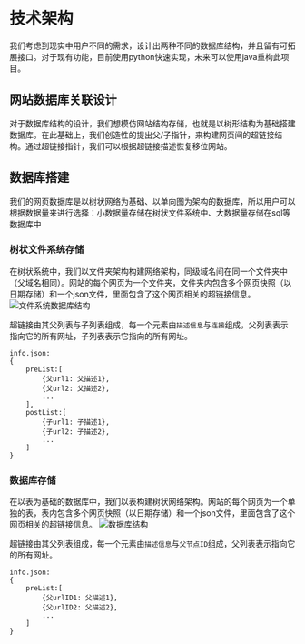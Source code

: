 # 技术架构

我们考虑到现实中用户不同的需求，设计出两种不同的数据库结构，并且留有可拓展接口。对于现有功能，目前使用python快速实现，未来可以使用java重构此项目。

## 网站数据库关联设计

对于数据库结构的设计，我们想模仿网站结构存储，也就是以树形结构为基础搭建数据库。在此基础上，我们创造性的提出父/子指针，来构建网页间的超链接结构。通过超链接指针，我们可以根据超链接描述恢复移位网站。

## 数据库搭建

我们的网页数据库是以树状网络为基础、以单向图为架构的数据库，所以用户可以根据数据量来进行选择：小数据量存储在树状文件系统中、大数据量存储在sql等数据库中

### 树状文件系统存储

在树状系统中，我们以文件夹架构构建网络架构，同级域名间在同一个文件夹中（父域名相同）。网站的每个网页为一个文件夹，文件夹内包含多个网页快照（以日期存储）和一个json文件，里面包含了这个网页相关的超链接信息。
![文件系统数据库结构](content/source/file-database-structure.png)

超链接由其父列表与子列表组成，每一个元素由<code>描述信息</code>与<code>连接</code>组成，父列表表示指向它的所有网址，子列表表示它指向的所有网址。

```
info.json:
{
    preList:[
        {父url1: 父描述1},
        {父url2: 父描述2},
        ...
    ],
    postList:[
        {子url1: 子描述1},
        {子url2: 子描述2},
        ...
    ]
}
```

### 数据库存储

在以表为基础的数据库中，我们以表构建树状网络架构。网站的每个网页为一个单独的表，表内包含多个网页快照（以日期存储）和一个json文件，里面包含了这个网页相关的超链接信息。
![数据库结构](content/source/sql-database-structure.png)

超链接由其父列表组成，每一个元素由<code>描述信息</code>与<code>父节点ID</code>组成，父列表表示指向它的所有网址。

```
info.json:
{
    preList:[
        {父urlID1: 父描述1},
        {父urlID2: 父描述2},
        ...
    ]
}
```